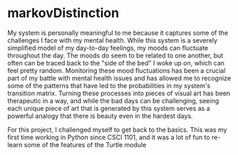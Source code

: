 # markovDistinction

My system is personally meaningful to me because it captures some of the challenges I face with my mental health. While this system is a severely simplified model of my day-to-day feelings, my moods can fluctuate throughout the day. The moods do seem to be related to one another, but often can be traced back to the "side of the bed" I woke up on, which can feel pretty random. Monitoring these mood fluctuations has been a crucial part of my battle with mental health issues and has allowed me to recognize some of the patterns that have led to the probabilities in my system's transition matrix. Turning these processes into pieces of visual art has been therapeutic in a way, and while the bad days can be challenging, seeing each unique piece of art that is generated by this system serves as a powerful analogy that there is beauty even in the hardest days. 

For this project, I challenged myself to get back to the basics. This was my first time working in Python since CSCI 1101, and it was a lot of fun to re-learn some of the features of the Turtle module
